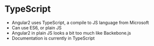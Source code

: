 # TypeScript

- Angular2 uses TypeScript, a compile to JS language from Microsoft
- Can use ES6, or plain JS <!-- .element: class="fragment" data-fragment-index="1" -->
- Angular2 in plain JS looks a bit too much like Backebone.js <!-- .element: class="fragment" data-fragment-index="2" -->
- Documentation is currently in TypeScript <!-- .element: class="fragment" data-fragment-index="3" -->
